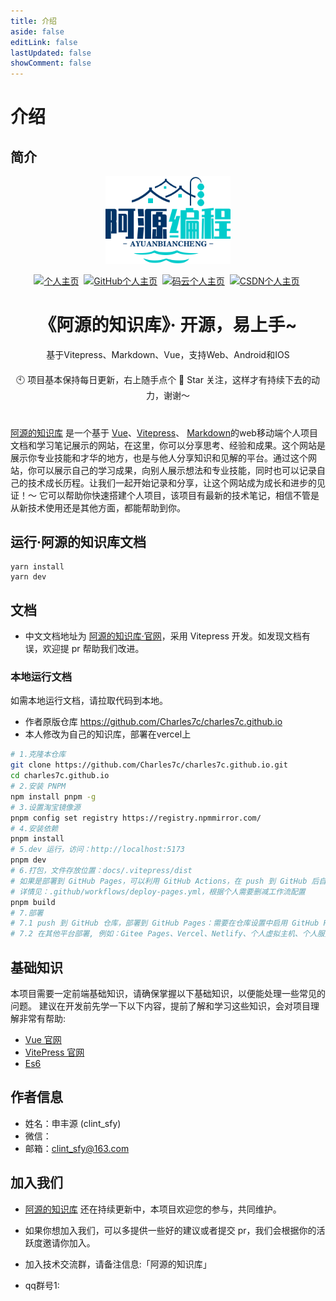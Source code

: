 ```yaml
---
title: 介绍
aside: false
editLink: false
lastUpdated: false
showComment: false
---
```


# 介绍

## 简介
<p align="center">
    <img width="200" src="/logosf.png">
</p>
<p align="center">
	<a href="https://blog.clint-sfy.cn/" target="_blank" style="display: inline-block;">
		<img alt="个人主页" src="https://img.shields.io/badge/个人主页-lightblue?logo=blogger&logoColor=lightblue" />
	</a>&nbsp;
    <a href="https://github.com/clint-sfy" target="_blank" style="display: inline-block;">
        <img alt="GitHub个人主页" src="https://img.shields.io/badge/GitHub-clint_sfy-lightblue?logo=github" />
    </a>&nbsp;
	<a href="https://gitee.com/clint_sfy" target="_blank" style="display: inline-block;">
        <img alt="码云个人主页" src="https://img.shields.io/badge/码云-clint_sfy-C71D23?logo=gitee&logoColor=C71D23" />
    </a>&nbsp;
    <a href="https://blog.csdn.net/qq_45244489" target="_blank" style="display: inline-block;">
        <img alt="CSDN个人主页" src="https://img.shields.io/badge/CSDN-阿源的知识库-FC5531?logo=C&logoColor=FC5531" />
    </a>&nbsp;
</p>

<h1 align="center" style="text-align:center">《阿源的知识库》· 开源，易上手~ </h1>

<p align="center">基于Vitepress、Markdown、Vue，支持Web、Android和IOS</p>

<p align="center" style="margin:20px 0 40px 0">
🕙 项目基本保持每日更新，右上随手点个 🌟 Star 关注，这样才有持续下去的动力，谢谢～
</p>

[阿源的知识库](https://github.com/clint-sfy/clintsfy.github.io) 是一个基于 [Vue](https://github.com/vuejs/vue-next)、[Vitepress](https://vitepress.dev/)、 [Markdown](http://markdown.p2hp.com/)的web移动端个人项目文档和学习笔记展示的网站，在这里，你可以分享思考、经验和成果。这个网站是展示你专业技能和才华的地方，也是与他人分享知识和见解的平台。通过这个网站，你可以展示自己的学习成果，向别人展示想法和专业技能，同时也可以记录自己的技术成长历程。让我们一起开始记录和分享，让这个网站成为成长和进步的见证！～ 它可以帮助你快速搭建个人项目，该项目有最新的技术笔记，相信不管是从新技术使用还是其他方面，都能帮助到你。

<!-- ## 项目体验 -->
<!-- <p align="center">
	<img src="" width="70%" />
</p> -->

<!-- ## 部分截图 -->


## 运行·阿源的知识库文档
```
yarn install
yarn dev
```

## 文档

- 中文文档地址为 [阿源的知识库·官网](https://github.com/clint-sfy/clintsfy.github.io)，采用 Vitepress 开发。如发现文档有误，欢迎提 pr 帮助我们改进。

### 本地运行文档

如需本地运行文档，请拉取代码到本地。
- 作者原版仓库 https://github.com/Charles7c/charles7c.github.io
- 本人修改为自己的知识库，部署在vercel上
```bash
# 1.克隆本仓库
git clone https://github.com/Charles7c/charles7c.github.io.git
cd charles7c.github.io
# 2.安装 PNPM
npm install pnpm -g
# 3.设置淘宝镜像源
pnpm config set registry https://registry.npmmirror.com/
# 4.安装依赖
pnpm install
# 5.dev 运行，访问：http://localhost:5173
pnpm dev
# 6.打包，文件存放位置：docs/.vitepress/dist
# 如果是部署到 GitHub Pages，可以利用 GitHub Actions，在 push 到 GitHub 后自动部署打包
# 详情见：.github/workflows/deploy-pages.yml，根据个人需要删减工作流配置
pnpm build
# 7.部署
# 7.1 push 到 GitHub 仓库，部署到 GitHub Pages：需要在仓库设置中启用 GitHub Pages（本仓库采用此种部署方式）
# 7.2 在其他平台部署, 例如：Gitee Pages、Vercel、Netlify、个人虚拟主机、个人服务器等
```

## 基础知识

本项目需要一定前端基础知识，请确保掌握以下基础知识，以便能处理一些常见的问题。
建议在开发前先学一下以下内容，提前了解和学习这些知识，会对项目理解非常有帮助:

- [Vue 官网](https://cn.vuejs.org/)
- [VitePress 官网](https://vitepress.dev/)
- [Es6](https://es6.ruanyifeng.com/)


## 作者信息
- 姓名：申丰源 (clint_sfy)
- 微信：
- 邮箱：clint_sfy@163.com

## 加入我们

- [阿源的知识库](https://gitee.com/clint_sfy/clint_doc) 还在持续更新中，本项目欢迎您的参与，共同维护。
- 如果你想加入我们，可以多提供一些好的建议或者提交 pr，我们会根据你的活跃度邀请你加入。
- 加入技术交流群，请备注信息:「阿源的知识库」

- qq群号1:

<img src="" width="45%" />

